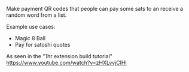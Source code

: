 Make payment QR codes that people can pay some sats to an receive a random word from a list.

Example use cases:
* Magic 8 Ball
* Pay for satoshi quotes

As seen in the "1hr extension build tutorial" https://www.youtube.com/watch?v=zHXLvvjClHI